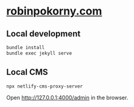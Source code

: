 # [robinpokorny.com](https://robinpokorny.com/)

## Local development

```bash
bundle install
bundle exec jekyll serve
```

## Local CMS

```bash
npx netlify-cms-proxy-server
```

Open http://127.0.0.1:4000/admin in the browser.
